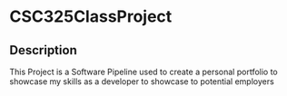 # CSC325ClassProject
## Description
This Project is a Software Pipeline used to create a personal portfolio to showcase my skills as a developer to showcase to potential employers
